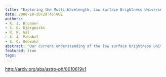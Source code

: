 ```yaml
---
title: "Exploring the Multi-Wavelength, Low Surface Brightness Universe"
date: 2000-10-30T20:46:00Z
authors:
- R. J. Brunner
- S. G. Djorgovski
- R. R. Gal
- A. A. Mahabal
- S. C. Odewahn
abstract: "Our current understanding of the low surface brightness universe is quite incomplete, not only in the optical, but also in other wavelength regimes. As a demonstration of the type of science which is facilitated by a virtual observatory, we have undertaken a project utilizing both images and catalogs to explore the multi-wavelength, low surface brightness universe. Here, we present some initial results of this project. Our techniques are complimentary to normal data reduction pipeline techniques in that we focus on the diffuse emission that is ignored or removed by more traditional algorithms. This requires a spatial filtering which must account for objects of interest, in addition to observational artifacts (e.g., bright stellar halos). With this work we are exploring the intersection of the catalog and image domains in order to maximize the scientific information we can extract from the federation of large survey data."
featured: true
tags:
---
```

http://arxiv.org/abs/astro-ph/0010619v1